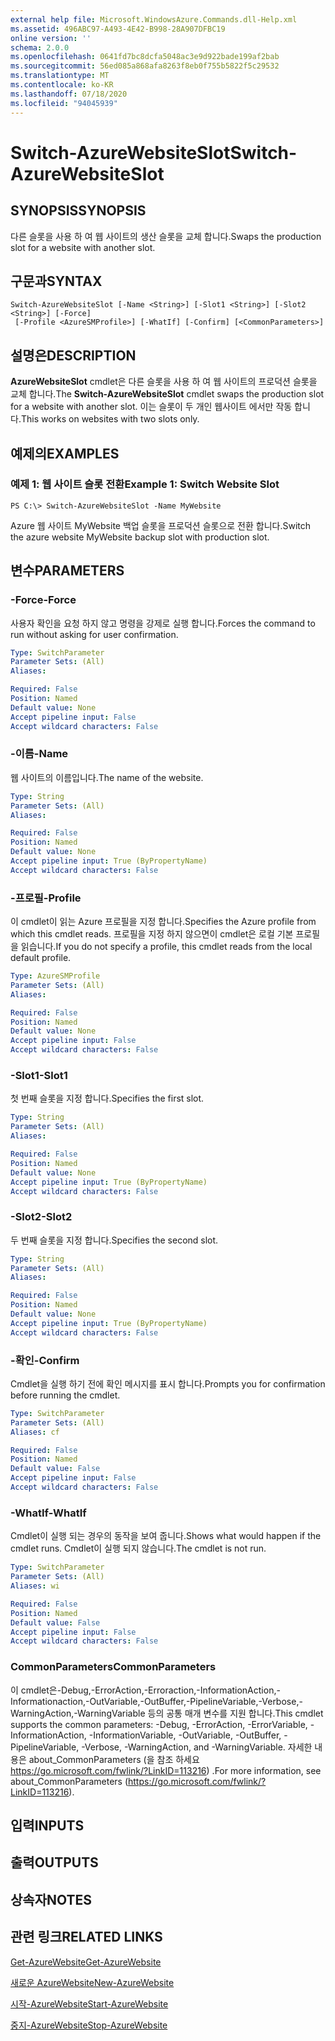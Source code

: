 ```yaml
---
external help file: Microsoft.WindowsAzure.Commands.dll-Help.xml
ms.assetid: 496ABC97-A493-4E42-B998-28A907DFBC19
online version: ''
schema: 2.0.0
ms.openlocfilehash: 0641fd7bc8dcfa5048ac3e9d922bade199af2bab
ms.sourcegitcommit: 56ed085a868afa8263f8eb0f755b5822f5c29532
ms.translationtype: MT
ms.contentlocale: ko-KR
ms.lasthandoff: 07/18/2020
ms.locfileid: "94045939"
---
```

# <span data-ttu-id="6da66-101">Switch-AzureWebsiteSlot</span><span class="sxs-lookup"><span data-stu-id="6da66-101">Switch-AzureWebsiteSlot</span></span>

## <span data-ttu-id="6da66-102">SYNOPSIS</span><span class="sxs-lookup"><span data-stu-id="6da66-102">SYNOPSIS</span></span>
<span data-ttu-id="6da66-103">다른 슬롯을 사용 하 여 웹 사이트의 생산 슬롯을 교체 합니다.</span><span class="sxs-lookup"><span data-stu-id="6da66-103">Swaps the production slot for a website with another slot.</span></span>

## <span data-ttu-id="6da66-104">구문과</span><span class="sxs-lookup"><span data-stu-id="6da66-104">SYNTAX</span></span>

```
Switch-AzureWebsiteSlot [-Name <String>] [-Slot1 <String>] [-Slot2 <String>] [-Force]
 [-Profile <AzureSMProfile>] [-WhatIf] [-Confirm] [<CommonParameters>]
```

## <span data-ttu-id="6da66-105">설명은</span><span class="sxs-lookup"><span data-stu-id="6da66-105">DESCRIPTION</span></span>
<span data-ttu-id="6da66-106">**AzureWebsiteSlot** cmdlet은 다른 슬롯을 사용 하 여 웹 사이트의 프로덕션 슬롯을 교체 합니다.</span><span class="sxs-lookup"><span data-stu-id="6da66-106">The **Switch-AzureWebsiteSlot** cmdlet swaps the production slot for a website with another slot.</span></span>
<span data-ttu-id="6da66-107">이는 슬롯이 두 개인 웹사이트 에서만 작동 합니다.</span><span class="sxs-lookup"><span data-stu-id="6da66-107">This works on websites with two slots only.</span></span>

## <span data-ttu-id="6da66-108">예제의</span><span class="sxs-lookup"><span data-stu-id="6da66-108">EXAMPLES</span></span>

### <span data-ttu-id="6da66-109">예제 1: 웹 사이트 슬롯 전환</span><span class="sxs-lookup"><span data-stu-id="6da66-109">Example 1: Switch Website Slot</span></span>
```
PS C:\> Switch-AzureWebsiteSlot -Name MyWebsite
```

<span data-ttu-id="6da66-110">Azure 웹 사이트 MyWebsite 백업 슬롯을 프로덕션 슬롯으로 전환 합니다.</span><span class="sxs-lookup"><span data-stu-id="6da66-110">Switch the azure website MyWebsite backup slot with production slot.</span></span>

## <span data-ttu-id="6da66-111">변수</span><span class="sxs-lookup"><span data-stu-id="6da66-111">PARAMETERS</span></span>

### <span data-ttu-id="6da66-112">-Force</span><span class="sxs-lookup"><span data-stu-id="6da66-112">-Force</span></span>
<span data-ttu-id="6da66-113">사용자 확인을 요청 하지 않고 명령을 강제로 실행 합니다.</span><span class="sxs-lookup"><span data-stu-id="6da66-113">Forces the command to run without asking for user confirmation.</span></span>

```yaml
Type: SwitchParameter
Parameter Sets: (All)
Aliases: 

Required: False
Position: Named
Default value: None
Accept pipeline input: False
Accept wildcard characters: False
```

### <span data-ttu-id="6da66-114">-이름</span><span class="sxs-lookup"><span data-stu-id="6da66-114">-Name</span></span>
<span data-ttu-id="6da66-115">웹 사이트의 이름입니다.</span><span class="sxs-lookup"><span data-stu-id="6da66-115">The name of the website.</span></span>

```yaml
Type: String
Parameter Sets: (All)
Aliases: 

Required: False
Position: Named
Default value: None
Accept pipeline input: True (ByPropertyName)
Accept wildcard characters: False
```

### <span data-ttu-id="6da66-116">-프로필</span><span class="sxs-lookup"><span data-stu-id="6da66-116">-Profile</span></span>
<span data-ttu-id="6da66-117">이 cmdlet이 읽는 Azure 프로필을 지정 합니다.</span><span class="sxs-lookup"><span data-stu-id="6da66-117">Specifies the Azure profile from which this cmdlet reads.</span></span>
<span data-ttu-id="6da66-118">프로필을 지정 하지 않으면이 cmdlet은 로컬 기본 프로필을 읽습니다.</span><span class="sxs-lookup"><span data-stu-id="6da66-118">If you do not specify a profile, this cmdlet reads from the local default profile.</span></span>

```yaml
Type: AzureSMProfile
Parameter Sets: (All)
Aliases: 

Required: False
Position: Named
Default value: None
Accept pipeline input: False
Accept wildcard characters: False
```

### <span data-ttu-id="6da66-119">-Slot1</span><span class="sxs-lookup"><span data-stu-id="6da66-119">-Slot1</span></span>
<span data-ttu-id="6da66-120">첫 번째 슬롯을 지정 합니다.</span><span class="sxs-lookup"><span data-stu-id="6da66-120">Specifies the first slot.</span></span>

```yaml
Type: String
Parameter Sets: (All)
Aliases: 

Required: False
Position: Named
Default value: None
Accept pipeline input: True (ByPropertyName)
Accept wildcard characters: False
```

### <span data-ttu-id="6da66-121">-Slot2</span><span class="sxs-lookup"><span data-stu-id="6da66-121">-Slot2</span></span>
<span data-ttu-id="6da66-122">두 번째 슬롯을 지정 합니다.</span><span class="sxs-lookup"><span data-stu-id="6da66-122">Specifies the second slot.</span></span>

```yaml
Type: String
Parameter Sets: (All)
Aliases: 

Required: False
Position: Named
Default value: None
Accept pipeline input: True (ByPropertyName)
Accept wildcard characters: False
```

### <span data-ttu-id="6da66-123">-확인</span><span class="sxs-lookup"><span data-stu-id="6da66-123">-Confirm</span></span>
<span data-ttu-id="6da66-124">Cmdlet을 실행 하기 전에 확인 메시지를 표시 합니다.</span><span class="sxs-lookup"><span data-stu-id="6da66-124">Prompts you for confirmation before running the cmdlet.</span></span>

```yaml
Type: SwitchParameter
Parameter Sets: (All)
Aliases: cf

Required: False
Position: Named
Default value: False
Accept pipeline input: False
Accept wildcard characters: False
```

### <span data-ttu-id="6da66-125">-WhatIf</span><span class="sxs-lookup"><span data-stu-id="6da66-125">-WhatIf</span></span>
<span data-ttu-id="6da66-126">Cmdlet이 실행 되는 경우의 동작을 보여 줍니다.</span><span class="sxs-lookup"><span data-stu-id="6da66-126">Shows what would happen if the cmdlet runs.</span></span>
<span data-ttu-id="6da66-127">Cmdlet이 실행 되지 않습니다.</span><span class="sxs-lookup"><span data-stu-id="6da66-127">The cmdlet is not run.</span></span>

```yaml
Type: SwitchParameter
Parameter Sets: (All)
Aliases: wi

Required: False
Position: Named
Default value: False
Accept pipeline input: False
Accept wildcard characters: False
```

### <span data-ttu-id="6da66-128">CommonParameters</span><span class="sxs-lookup"><span data-stu-id="6da66-128">CommonParameters</span></span>
<span data-ttu-id="6da66-129">이 cmdlet은-Debug,-ErrorAction,-Erroraction,-InformationAction,-Informationaction,-OutVariable,-OutBuffer,-PipelineVariable,-Verbose,-WarningAction,-WarningVariable 등의 공통 매개 변수를 지원 합니다.</span><span class="sxs-lookup"><span data-stu-id="6da66-129">This cmdlet supports the common parameters: -Debug, -ErrorAction, -ErrorVariable, -InformationAction, -InformationVariable, -OutVariable, -OutBuffer, -PipelineVariable, -Verbose, -WarningAction, and -WarningVariable.</span></span> <span data-ttu-id="6da66-130">자세한 내용은 about_CommonParameters (을 참조 하세요 https://go.microsoft.com/fwlink/?LinkID=113216) .</span><span class="sxs-lookup"><span data-stu-id="6da66-130">For more information, see about_CommonParameters (https://go.microsoft.com/fwlink/?LinkID=113216).</span></span>

## <span data-ttu-id="6da66-131">입력</span><span class="sxs-lookup"><span data-stu-id="6da66-131">INPUTS</span></span>

## <span data-ttu-id="6da66-132">출력</span><span class="sxs-lookup"><span data-stu-id="6da66-132">OUTPUTS</span></span>

## <span data-ttu-id="6da66-133">상속자</span><span class="sxs-lookup"><span data-stu-id="6da66-133">NOTES</span></span>

## <span data-ttu-id="6da66-134">관련 링크</span><span class="sxs-lookup"><span data-stu-id="6da66-134">RELATED LINKS</span></span>

[<span data-ttu-id="6da66-135">Get-AzureWebsite</span><span class="sxs-lookup"><span data-stu-id="6da66-135">Get-AzureWebsite</span></span>](./Get-AzureWebsite.md)

[<span data-ttu-id="6da66-136">새로운 AzureWebsite</span><span class="sxs-lookup"><span data-stu-id="6da66-136">New-AzureWebsite</span></span>](./New-AzureWebsite.md)

[<span data-ttu-id="6da66-137">시작-AzureWebsite</span><span class="sxs-lookup"><span data-stu-id="6da66-137">Start-AzureWebsite</span></span>](./Start-AzureWebsite.md)

[<span data-ttu-id="6da66-138">중지-AzureWebsite</span><span class="sxs-lookup"><span data-stu-id="6da66-138">Stop-AzureWebsite</span></span>](./Stop-AzureWebsite.md)


